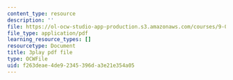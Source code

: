 ```yaml
---
content_type: resource
description: ''
file: https://ol-ocw-studio-app-production.s3.amazonaws.com/courses/9-00sc-introduction-to-psychology-fall-2011/f263deae4de92345396da3e21e354a05_v4ur5mna060.pdf
file_type: application/pdf
learning_resource_types: []
resourcetype: Document
title: 3play pdf file
type: OCWFile
uid: f263deae-4de9-2345-396d-a3e21e354a05
---
```

